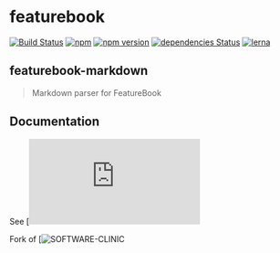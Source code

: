 # featurebook

[![Build Status](https://github.com/viiinzzz/featurebook-js/workflows/CI/badge.svg)](https://github.com/viiinzzz/featurebook-js)
[![npm](https://img.shields.io/npm/dw/@viiinzzz/featurebook-markdown)](https://www.npmjs.com/package/@viiinzzz/featurebook-markdown)
[![npm version](https://img.shields.io/npm/v/@viiinzzz/featurebook-markdown)](https://www.npmjs.com/package/@viiinzzz/featurebook-markdown)
[![dependencies Status](https://david-dm.org/viiinzzz/featurebook-js/status.svg?path=packages/featurebook-markdown)](https://david-dm.org/viiinzzz/featurebook-js?path=packages/featurebook-markdown)
[![lerna](https://img.shields.io/badge/maintained%20with-lerna-cc00ff.svg)](https://lerna.js.org/)

## featurebook-markdown

> Markdown parser for FeatureBook

## Documentation

See [![README](https://github.com/viiinzzz/featurebook-js/blob/master/packages/featurebook/README.md)

Fork of [![SOFTWARE-CLINIC](https://github.com/SOFTWARE-CLINIC/featurebook-markdown)
